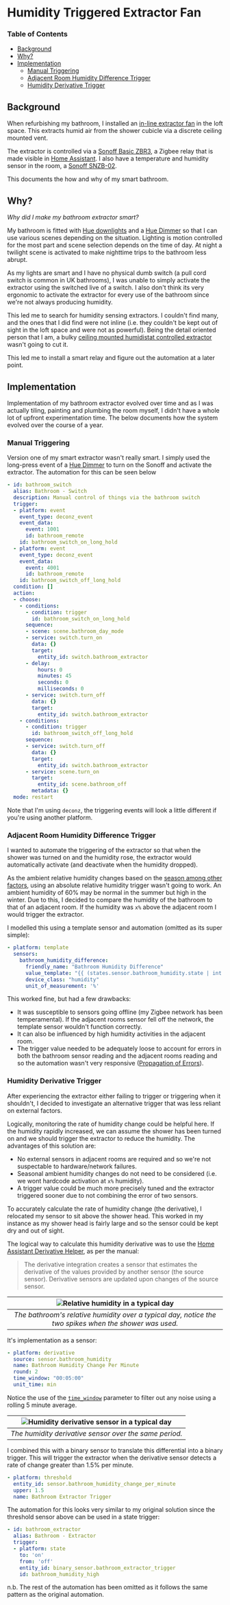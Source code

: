 # Humidity Triggered Extractor Fan

### Table of Contents
  * [Background](#background)
  * [Why?](#why-)
  * [Implementation](#implementation)
    + [Manual Triggering](#manual-triggering)
    + [Adjacent Room Humidity Difference Trigger](#adjacent-room-humidity-difference-trigger)
    + [Humidity Derivative Trigger](#humidity-derivative-trigger)

## Background

When refurbishing my bathroom, I installed an [in-line extractor fan](https://www.screwfix.com/p/manrose-mf100t-100mm-axial-inline-extractor-fan-with-timer-240v/719gy) in the loft space. This extracts humid air from the shower cubicle via a discrete ceiling mounted vent.

The extractor is controlled via a [Sonoff Basic ZBR3](https://sonoff.tech/product/diy-smart-switch/basiczbr3/), a Zigbee relay that is made visible in [Home Assistant](https://www.home-assistant.io/). I also have a temperature and humidity sensor in the room, a [Sonoff SNZB-02](https://sonoff.tech/product/smart-home-security/snzb-02/).

This documents the how and why of my smart bathroom.

## Why?

*Why did I make my bathroom extractor smart?*

My bathroom is fitted with [Hue downlights](https://www.philips-hue.com/en-gb/p/hue-white-and-colour-ambiance-3-pack-gu10/8719514342767) and a [Hue Dimmer](https://www.philips-hue.com/en-gb/p/hue-dimmer-switch--latest-model-/8719514274617) so that I can use various scenes depending on the situation. Lighting is motion controlled for the most part and scene selection depends on the time of day. At night a twilight scene is activated to make nighttime trips to the bathroom less abrupt.

As my lights are smart and I have no physical dumb switch (a pull cord switch is common in UK bathrooms), I was unable to simply activate the extractor using the switched live of a switch. I also don't think its very ergonomic to activate the extractor for every use of the bathroom since we're not always producing humidity.

This led me to search for humidity sensing extractors. I couldn't find many, and the ones that I did find were not inline (i.e. they couldn't be kept out of sight in the loft space and were not as powerful). Being the detail oriented person that I am, a bulky [ceiling mounted humidistat controlled extractor](https://www.screwfix.com/p/xpelair-dx100hts-100mm-axial-bathroom-extractor-fan-with-humidistat-timer-white-220-240v/8578h) wasn't going to cut it.

This led me to install a smart relay and figure out the automation at a later point.

## Implementation

Implementation of my bathroom extractor evolved over time and as I was actually tiling, painting and plumbing the room myself, I didn't have a whole lot of upfront experimentation time. The below documents how the system evolved over the course of a year.

### Manual Triggering

Version one of my smart extractor wasn't really smart. I simply used the long-press event of a [Hue Dimmer](https://www.philips-hue.com/en-gb/p/hue-dimmer-switch--latest-model-/8719514274617) to turn on the Sonoff and activate the extractor. The automation for this can be seen below

```yaml
- id: bathroom_switch
  alias: Bathroom - Switch
  description: Manual control of things via the bathroom switch
  trigger:
  - platform: event
    event_type: deconz_event
    event_data:
      event: 1001
      id: bathroom_remote
    id: bathroom_switch_on_long_hold
  - platform: event
    event_type: deconz_event
    event_data:
      event: 4001
      id: bathroom_remote
    id: bathroom_switch_off_long_hold
  condition: []
  action:
  - choose:
    - conditions:
      - condition: trigger
        id: bathroom_switch_on_long_hold
      sequence:
      - scene: scene.bathroom_day_mode
      - service: switch.turn_on
        data: {}
        target:
          entity_id: switch.bathroom_extractor
      - delay:
          hours: 0
          minutes: 45
          seconds: 0
          milliseconds: 0
      - service: switch.turn_off
        data: {}
        target:
          entity_id: switch.bathroom_extractor
    - conditions:
      - condition: trigger
        id: bathroom_switch_off_long_hold
      sequence:
      - service: switch.turn_off
        data: {}
        target:
          entity_id: switch.bathroom_extractor
      - service: scene.turn_on
        target:
          entity_id: scene.bathroom_off
        metadata: {}
  mode: restart
```
Note that I'm using `deconz`, the triggering events will look a little different if you're using another platform.

### Adjacent Room Humidity Difference Trigger

I wanted to automate the triggering of the extractor so that when the shower was turned on and the humidity rose, the extractor would automatically activate (and deactivate when the humidity dropped).

As the ambient relative humidity changes based on the [season among other factors](https://www.metoffice.gov.uk/weather/learn-about/weather/types-of-weather/humidity), using an absolute relative humidity trigger wasn't going to work. An ambient humidity of 60% may be normal in the summer but high in the winter. Due to this, I decided to compare the humidity of the bathroom to that of an adjacent room. If the humidity was `x%` above the adjacent room I would trigger the extractor.

I modelled this using a template sensor and automation (omitted as its super simple):

```yaml
- platform: template
  sensors:
    bathroom_humidity_difference:
      friendly_name: "Bathroom Humidity Difference"
      value_template: "{{ (states.sensor.bathroom_humidity.state | int ) - (states.sensor.joshuas_bedroom_humidity.state | int)}}"
      device_class: "humidity"
      unit_of_measurement: '%'
```

This worked fine, but had a few drawbacks:

- It was susceptible to sensors going offline (my Zigbee network has been temperamental). If the adjacent rooms sensor fell off the network, the template sensor wouldn't function correctly. 
- It can also be influenced by high humidity activities in the adjacent room.
- The trigger value needed to be adequately loose to account for errors in both the bathroom sensor reading and the adjacent rooms reading and so the automation wasn't very responsive ([Propagation of Errors](https://www.geol.lsu.edu/jlorenzo/geophysics/uncertainties/Uncertaintiespart2.html#addsub)).

### Humidity Derivative Trigger

After experiencing the extractor either failing to trigger or triggering when it shouldn't, I decided to investigate an alternative trigger that was less reliant on external factors.

Logically, monitoring the rate of humidity change could be helpful here. If the humidity rapidly increased, we can assume the shower has been turned on and we should trigger the extractor to reduce the humidity. The advantages of this solution are:

- No external sensors in adjacent rooms are required and so we're not suspectable to hardware/network failures.
- Seasonal ambient humidity changes do not need to be considered (i.e. we wont hardcode activation at `x%` humidity).
- A trigger value could be much more precisely tuned and the extractor triggered sooner due to not combining the error of two sensors.

To accurately calculate the rate of humidity change (the derivative), I relocated my sensor to sit above the shower head. This worked in my instance as my shower head is fairly large and so the sensor could be kept dry and out of sight.

The logical way to calculate this humidity derivative was to use the [Home Assistant Derivative Helper](https://www.home-assistant.io/integrations/derivative/), as per the manual:
> The derivative integration creates a sensor that estimates the derivative of the values provided by another sensor (the source sensor). Derivative sensors are updated upon changes of the source sensor.

| ![Relative humidity in a typical day](images/humidity_over_time.png) |
|:--:|
| _The bathroom's relative humidity over a typical day, notice the two spikes when the shower was used._ |

It's implementation as a sensor:

```yaml
- platform: derivative
  source: sensor.bathroom_humidity
  name: Bathroom Humidity Change Per Minute
  round: 2
  time_window: "00:05:00" 
  unit_time: min
```
Notice the use of the [`time_window`](https://www.home-assistant.io/integrations/derivative/#time-window) parameter to filter out any noise using a rolling 5 minute average.

| ![Humidity derivative sensor in a typical day](images/humidity_change.png) |
|:--:|
| _The humidity derivative sensor over the same period._ |

I combined this with a binary sensor to translate this differential into a binary trigger. This will trigger the extractor when the derivative sensor detects a rate of change greater than 1.5% per minute.

```yaml
- platform: threshold
  entity_id: sensor.bathroom_humidity_change_per_minute
  upper: 1.5
  name: Bathroom Extractor Trigger
```

The automation for this looks very similar to my original solution since the threshold sensor above can be used in a state trigger:

```yaml
- id: bathroom_extractor
  alias: Bathroom - Extractor
  trigger:
  - platform: state
    to: 'on'
    from: 'off'
    entity_id: binary_sensor.bathroom_extractor_trigger
    id: bathroom_humidity_high
```

n.b. The rest of the automation has been omitted as it follows the same pattern as the original automation.
